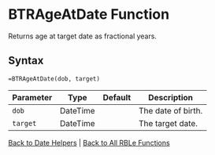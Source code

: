 # BTRAgeAtDate Function

Returns age at target date as fractional years.

## Syntax

```excel
=BTRAgeAtDate(dob, target)
```

Parameter | Type | Default | Description
---|---|---|---
`dob` | DateTime |  | The date of birth.
`target` | DateTime |  | The target date.

[Back to Date Helpers](Readme.md) | [Back to All RBLe Functions](/RBLe/Readme.md#function-documentation)